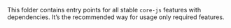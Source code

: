 This folder contains entry points for all stable `core-js` features with dependencies. It’s the recommended way for usage only required features.

